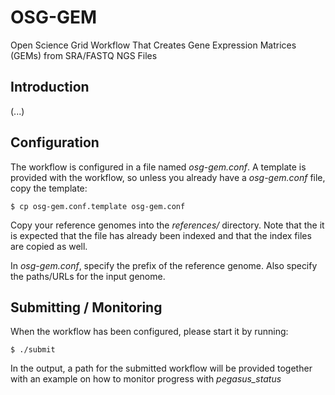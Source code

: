 # OSG-GEM
Open Science Grid Workflow That Creates Gene Expression Matrices (GEMs) from SRA/FASTQ NGS Files 

## Introduction

(...)

## Configuration

The workflow is configured in a file named _osg-gem.conf_. A template is provided with the
workflow, so unless you already have a _osg-gem.conf_ file, copy the template:

    $ cp osg-gem.conf.template osg-gem.conf

Copy your reference genomes into the _references/_ directory. Note that the it is expected
that the file has already been indexed and that the index files are copied as well.

In _osg-gem.conf_, specify the prefix of the reference genome. Also specify the paths/URLs
for the input genome.

## Submitting / Monitoring

When the workflow has been configured, please start it by running:

    $ ./submit

In the output, a path for the submitted workflow will be provided together with an example
on how to monitor progress with _pegasus\_status_


